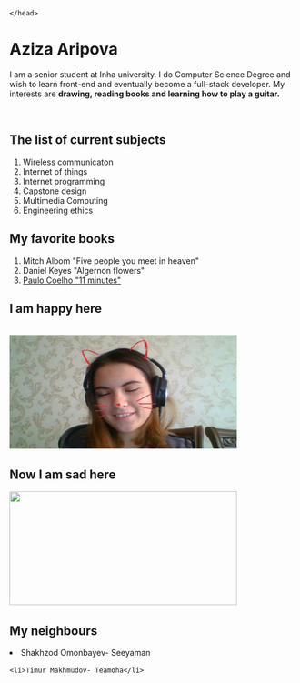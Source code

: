 <html>
	<head>
		<title> Aziza Aripova
		</title>
		<link href="aboutme-style.css" type="text/css" rel="stylesheet" />

	</head>

<body>

<h1> Aziza Aripova</h1>
<p>
	I am a senior student at Inha university. I do Computer Science Degree and wish to learn front-end and eventually become a full-stack developer. My interests are <b>drawing, reading books and learning how to play a guitar.</b>
</p>

<br/>

<h2> The list of current subjects</h2> 

<ol>  
	<li> Wireless communicaton</li>
	<li> Internet of things</li>
	<li> Internet programming </li>
	<li> Capstone design </li>
	<li> Multimedia Computing </li>
	<li> Engineering ethics </li>
</ol>

<h2>My favorite books</h2>
<ol>
	<li> Mitch Albom "Five people you meet in heaven"</li>
	<li> Daniel Keyes "Algernon flowers" </li>
	<li> <a href="https://www.goodreads.com/book/show/1430.Eleven_Minutes">Paulo Coelho "11 minutes" </a></li>
</ol>

<h2> I am happy here</h2>
<br/>
<img src="photo1.jpg" width="400" height="200"/>

<br/>

<h2> Now I am sad here </h2>
<img src="IMG1.jpg" width="400" height="200" />

<br/>

<h2> My neighbours</h2
    <ol>
    <li>Shakhzod Omonbayev- Seeyaman</li>

    <li>Timur Makhmudov- Teamoha</li>
</ol>
</body>



